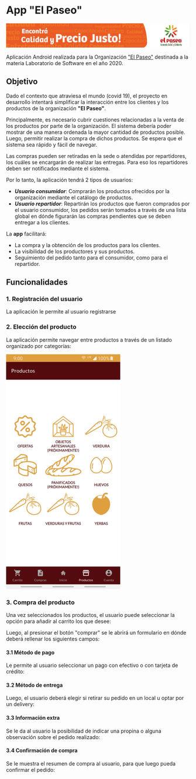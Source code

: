 # App "El Paseo"
![image-20210608111203798](docs/banner.png)

Aplicación Android realizada para la Organización ["El Paseo"](https://www.instagram.com/paseo.unlp/) destinada a la materia Laboratorio de Software en el año 2020.

## Objetivo

Dado el contexto que atraviesa el mundo (covid 19), el proyecto en desarrollo intentará simplificar la interacción entre los clientes y los productos de la organización **"El Paseo"**.

Principalmente, es necesario cubrir cuestiones relacionadas a la venta de los productos por parte de la organización. El sistema debería poder mostrar de una manera ordenada la mayor cantidad de productos posible. Luego, permitir realizar la compra de dichos productos. Se espera que el sistema sea rápido y fácil de navegar.

Las compras pueden ser retiradas en la sede o atendidas por repartidores, los cuáles se encargarán de realizar las entregas. Para eso los repartidores deben ser notificados mediante el sistema.

Por lo tanto, la aplicación tendrá 2 tipos de usuarios:

- ***Usuario consumidor***: Comprarán los productos ofrecidos por la organización mediante el catálogo de productos.
- ***Usuario repartidor***: Repartirán los productos que fueron comprados por el usuario consumidor, los pedidos serán tomados a través de una lista global en dónde figurarán las compras pendientes que se deben entregar a los clientes.

La **app** facilitará:

- La compra y la obtención de los productos para los clientes.
- La visibilidad de los productores y sus productos.
- Seguimiento del pedido tanto para el consumidor, como para el repartidor.

## Funcionalidades

### 1. Registración del usuario

La aplicación le permite al usuario registrarse

### 2. Elección del producto

La aplicación permite navegar entre productos a través de un listado organizado por categorías:

![Listado de productos](docs/product-list.png)



### 3. Compra del producto

Una vez seleccionados los productos, el usuario puede seleccionar la opción para añadir al carrito los que desee:



Luego, al presionar el botón "comprar" se le abrirá un formulario en dónde deberá rellenar los siguientes campos:

#### 3.1 Método de pago

Le permite al usuario seleccionar un pago con efectivo o con tarjeta de crédito:

#### 3.2 Método de entrega

Luego, el usuario deberá elegir si retirar su pedido en un local u optar por un delivery:

#### 3.3 Información extra

Se le da al usuario la posibilidad de indicar una propina o alguna observación sobre el pedido realizado:

#### 3.4 Confirmación de compra

Se le muestra el resumen de compra al usuario, para que luego pueda confirmar el pedido:



